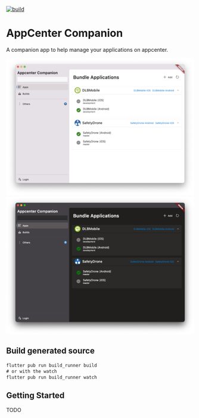 [![build](https://github.com/zenoxs/appcenter-companion/actions/workflows/build.yml/badge.svg)](https://github.com/zenoxs/appcenter-companion/actions/workflows/build.yml)
# AppCenter Companion

A companion app to help manage your applications on appcenter.

![Main App Light](./screenshots/main_light.png)
![Main App Dark](./screenshots/main_dark.png)

## Build generated source

```shell
flutter pub run build_runner build
# or with the watch 
flutter pub run build_runner watch
```

## Getting Started

TODO

